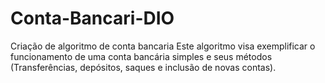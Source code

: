 # Conta-Bancari-DIO
Criação de algoritmo de conta bancaria
Este algoritmo visa exemplificar o funcionamento de uma conta bancária simples e seus métodos (Transferências, depósitos, saques e inclusão de novas contas).
